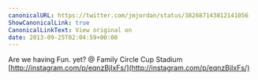 ```yaml
---
canonicalURL: https://twitter.com/jmjordan/status/382687143812141056
ShowCanonicalLink: true
CanonicalLinkText: View original on
date: 2013-09-25T02:04:59+00:00
---
```

Are we having Fun. yet? @ Family Circle Cup Stadium [http://instagram.com/p/eqnzBjIxFs/](http://instagram.com/p/eqnzBjIxFs/)